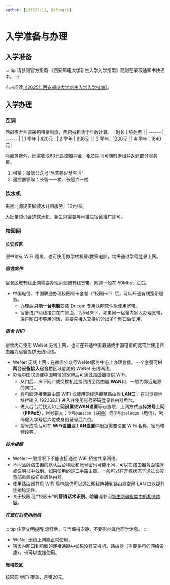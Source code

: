 ```yaml
---
author: [L33Z22L11, Bifangzi]
---
```


# 入学准备与办理

## 入学准备

::: tip 请参阅官方指南
《西安邮电大学新生入学入学指南》随附在录取通知书快递中。
:::

点击阅读[《2025年西安邮电大学新生入学入学指南》](https://zhaosheng.xupt.edu.cn/info/1036/3351.htm)。

## 入学办理

### 空调

西邮宿舍空调采用租赁制度，费用按租赁学年数计算。
| 时长   | 服务费 |
| ------ | ------ |
| 1 学年 | 420元  |
| 2 学年 | 830元  |
| 3 学年 | 1230元 |
| 4 学年 | 1640元 |

除服务费外，还需收取80元遥控器押金，租赁期间可随时退租并返还部分服务费。
1. 租赁：微信公众号“尼普顿智慧生活”
2. 遥控器领取：长智一一楼、长思六一楼

### 饮水机

由黑河源提供桶装水订购服务，10元/桶。

大批量预订会送饮水机，新生只需要等<Tip tip="推广人员">地推</Tip>进宿舍推广即可。

### 校园网

#### 长安校区

图书馆有 WiFi 覆盖，也可使用教学楼机房/教室电脑，均需通过学号登录上网。

##### 宿舍宽带

宿舍区域有线上网需要办理运营商有线宽带，网速一般在 50Mbps 左右。

- 中国电信、中国联通办理校园号卡套餐（“校园卡”）后，可以开通有线宽带服务。
  - 办理后**只能一台电脑**安装 Dr.com 专用联网软件后使用宽带。
  - 宿舍进户网线接口在门侧面、<Tip tip="这里的网口小概率不可用">2/5号床下</Tip>，如果同一宿舍内多人办理宽带，进户网口不够用的话，需要先接入<Tip tip="需插电使用的网口分线器">交换机</Tip>分出多个网口后使用。

##### 宿舍 WiFi

宿舍内可使用 WeNet 无线上网，也可在开通中国联通或中国电信的宽带后使用路由器为宿舍提供无线网络。

- WeNet 无线上网：在微信公众号<Tip copy>WeNet服务中心</Tip>上办理套餐。一个套餐可**供两台设备接入**宿舍楼区域覆盖的 WeNet 无线网络。
- 办理中国联通或中国电信的宽带后可通过路由器提供 WiFi。
  - 从门后、床下网口或交换机连接网线至路由器 **WAN口**，一般为靠近电源的网口。
  - 将电脑连接至路由器 WiFi 或使用网线连接至路由器 **LAN口**，在浏览器地址栏输入 <Tip tip="见技术提醒">192.168.1.1</Tip> 进入并使用账号密码登录路由器后台。
  - 进入后台后找到如**上网设置**或**WAN设置**等设置项，上网方式选择**拨号上网（PPPoE）**，账号输入：`学号@unicom`（联通）或`学号@telecom`（电信），密码输入学号后六位或身份证号后六位。
  - 拨号成功后可在 **WiFi设置**或 **LAN设置**中根据需要设置 WiFi 名称、密码和频段等。

##### 技术提醒

- WeNet <Tip tip="一般情况下">一般情况下</Tip>不能直接通过 WiFi 桥接共享网络。
- 不同品牌路由器的默认后台地址和账号密码可能不同，可以在路由器背面铭牌或说明书中找到。如果使用的是二手路由器，一般可以在开机状态下通过长按背部重置按钮重置路由器。
- 使用路由器开启 WiFi 后电脑仍可以通过网线连接到路由器空闲 LAN 口以提升连接稳定性。
- 关于校园网/“校园卡”的**营销话术识别、防骗**请参阅[新生防骗指南中的相关内容](/campus/anti-fraud#network-card)。

##### 在熄灯后使用网络

::: tip 住宿文明提醒
熄灯后，应当保持安静，不要影响其他同学休息。
:::

- WeNet 无线上网能正常使用。
- 宿舍内网口到电脑的连接通路中如果没有交换机、路由器（需要供电的网络设施），也可以直接使用。

#### 雁塔校区

校园网 WiFi 覆盖，月租20元。

